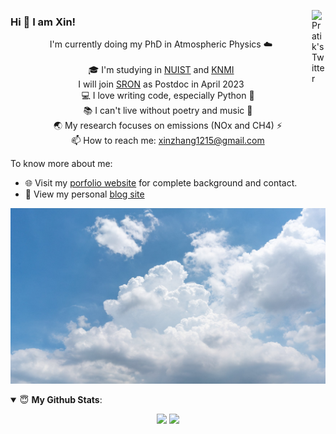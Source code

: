 <a href="https://twitter.com/zhangxin_dawn" target="_blank" rel="nofollow"><img align="right" alt="Pratik's Twitter" width="22px" src="https://cdn.jsdelivr.net/npm/simple-icons@v3/icons/twitter.svg" /></a>

### Hi 👋 I am Xin! 

<p align="center">
  I'm currently doing my PhD in Atmospheric Physics ☁️
  <br>
  <br>
    🎓 I'm studying in <a href="https://en.wikipedia.org/wiki/Nanjing_University_of_Information_Science_and_Technology">NUIST</a> and <a href="http://www.knmi.nl/">KNMI</a>
  <br>
  I will join <a href="https://www.sron.nl/">SRON</a> as Postdoc in April 2023
  <br>
  💻 I love writing code, especially Python 🐍
  <br>
  📚 I can't live without poetry and music 🎸
  <br>
  🌏 My research focuses on emissions (NOx and CH4) ⚡
  <br>
  📫 How to reach me: <a href="mailto: xinzhang1215@gmail.com">xinzhang1215@gmail.com</a>
</p>
To know more about me:

- 🌐 Visit my [porfolio website](https://dreambooker.site/about/) for complete background and contact.
- 👋 View my personal [blog site](https://dreambooker.site/)

![cloud](https://github.com/zxdawn/zxdawn/blob/main/imgs/cloud.jpg)


<details open>
 <summary> 😇 <b>My Github Stats</b>: </summary>

<p align = "center">
  <img src = "https://github-readme-stats.vercel.app/api?username=zxdawn&show_icons=true&line_height=27">
  <img src = "https://github-readme-stats.vercel.app/api/top-langs/?username=zxdawn&hide=css,java,html">
</p>

